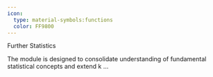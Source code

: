 ```yaml
---
icon:
  type: material-symbols:functions
  color: FF9800
---
```


Further Statistics

The module is designed to consolidate understanding of fundamental statistical concepts and extend k ... 
